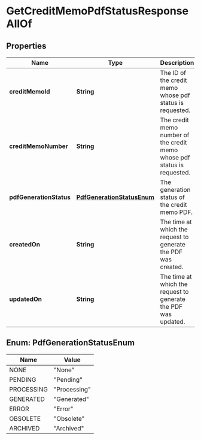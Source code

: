 

# GetCreditMemoPdfStatusResponseAllOf


## Properties

| Name | Type | Description | Notes |
|------------ | ------------- | ------------- | -------------|
|**creditMemoId** | **String** | The ID of the credit memo whose pdf status is requested.  |  [optional] |
|**creditMemoNumber** | **String** | The credit memo number of the credit memo whose pdf status is requested.  |  [optional] |
|**pdfGenerationStatus** | [**PdfGenerationStatusEnum**](#PdfGenerationStatusEnum) | The generation status of the credit memo PDF.  |  [optional] |
|**createdOn** | **String** | The time at which the request to generate the PDF was created.  |  [optional] |
|**updatedOn** | **String** | The time at which the request to generate the PDF was updated.  |  [optional] |



## Enum: PdfGenerationStatusEnum

| Name | Value |
|---- | -----|
| NONE | &quot;None&quot; |
| PENDING | &quot;Pending&quot; |
| PROCESSING | &quot;Processing&quot; |
| GENERATED | &quot;Generated&quot; |
| ERROR | &quot;Error&quot; |
| OBSOLETE | &quot;Obsolete&quot; |
| ARCHIVED | &quot;Archived&quot; |



